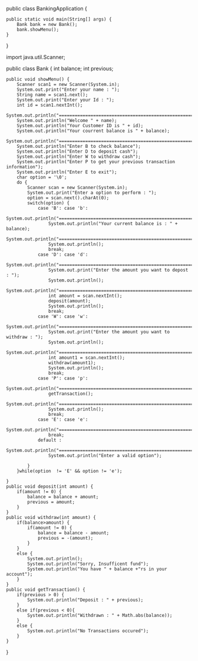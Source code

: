 public class BankingApplication {

	public static void main(String[] args) {
		Bank bank = new Bank();
		bank.showMenu();
	}

}


import java.util.Scanner;

public class Bank {
	int balance;
	int previous;
	

	public void showMenu() {
		Scanner scan1 = new Scanner(System.in);
		System.out.print("Enter your name : ");
		String name = scan1.next();
		System.out.print("Enter your Id : ");
		int id = scan1.nextInt();
		System.out.println("===================================================");
		System.out.println("Welcome " + name);
		System.out.println("Your Customer ID is " + id);
		System.out.println("Your courrent balance is " + balance);
		System.out.println("===================================================");
		System.out.println("Enter B to check balance");
		System.out.println("Enter D to deposit cash");
		System.out.println("Enter W to withdraw cash");
		System.out.println("Enter P to get your previous transaction information");
		System.out.println("Enter E to exit");
		char option = '\0';
		do {
			Scanner scan = new Scanner(System.in);
			System.out.print("Enter a option to perform : ");
			option = scan.next().charAt(0);
			switch(option) {
				case 'B': case 'b':
					System.out.println("===================================================");
					System.out.println("Your current balance is : " + balance);
					System.out.println("===================================================");
					System.out.println();
					break;
				case 'D': case 'd':
					System.out.println("===================================================");
					System.out.print("Enter the amount you want to depost : ");
					System.out.println();
					System.out.println("===================================================");
					int amount = scan.nextInt();
					deposit(amount);
					System.out.println();
					break;
				case 'W': case 'w':
					System.out.println("===================================================");
					System.out.print("Enter the amount you want to withdraw : ");
					System.out.println();
					System.out.println("===================================================");
					int amount1 = scan.nextInt();
					withdraw(amount1);
					System.out.println();
					break;
				case 'P': case 'p':
					System.out.println("===================================================");
					getTransaction();
					System.out.println("===================================================");
					System.out.println();
					break;
				case 'E': case 'e':
					System.out.println("===================================================");
					break;
				default :
					System.out.println("===================================================");
					System.out.println("Enter a valid option");
					
			}
		}while(option  != 'E' && option != 'e');
		
	}
	public void deposit(int amount) {
		if(amount != 0) {
			balance = balance + amount;
			previous = amount;
		}		
	}
	public void withdraw(int amount) {
		if(balance>amount) {
			if(amount != 0) {
				balance = balance - amount;
				previous = -(amount);
			}
		}
		else {
			System.out.println();
			System.out.println("Sorry, Insufficent fund");
			System.out.println("You have " + balance +"rs in your account");
		}
	}
	public void getTransaction() {
		if(previous > 0) {
			System.out.println("Deposit : " + previous);
		}
		else if(previous < 0){
			System.out.println("Withdrawn : " + Math.abs(balance));
		}
		else {
			System.out.println("No Transactions occured");
		}
	}
}
